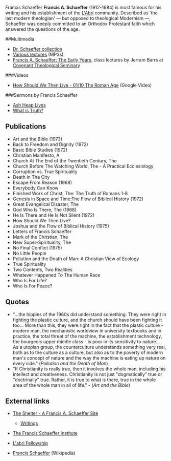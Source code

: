 Francis Schaeffer
**Francis A. Schaeffer** (1912-1984) is most famous for his writing
and his establishment of the [L'Abri](L'Abri "L'Abri") community.
Described as 'the last modern theologian' — but opposed to
theological Modernism —, Schaeffer was deeply committed to an
Orthodox Protestant faith which answered the questions of the age.

##Multimedia

-   [Dr. Schaeffer collection](http://www.labri-ideas-library.org/lecture-list.asp?s=5)
-   [Various lectures](http://theschaefferfoundation.net/mp3_lectures_francis_a_schaeffer_foundation.php)
    (MP3s)
-   [Francis A. Schaeffer: The Early Years](http://worldwide-classroom.com/courses/info/cc578/),
    class lectures by Jerram Barrs at
    [Covenant Theological Seminary](Covenant_Theological_Seminary "Covenant Theological Seminary")

###Videos

-   [How Should We Then Live - 01/10 The Roman Age](http://video.google.com/videoplay?docid=-1998035952933796581&q=francis+schaeffer)
    (Google Video)

###Sermons by Francis Schaeffer

-   [Ash Heap Lives](http://www.sermonindex.net/modules/mydownloads/visit.php?lid=4131)
-   [What is Truth?](http://www.sermonindex.net/modules/mydownloads/visit.php?lid=4232)

## Publications

-   Art and the Bible (1973)
-   Back to Freedom and Dignity (1972)
-   Basic Bible Studies (1972)
-   Christian Manifesto, A
-   Church At The End of the Twentieth Century, The
-   Church Before The Watching World, The - A Practical
    Ecclesiology
-   Corruption vs. True Spirituality
-   Death In The City
-   Escape From Reason (1968)
-   Everybody Can Know
-   Finished Work of Christ, The: The Truth of Romans 1-8
-   Genesis in Space and Time:The Flow of Biblical History (1972)
-   Great Evangelical Disaster, The
-   God Who Is There, The (1968)
-   He Is There and He Is Not Silent (1972)
-   How Should We Then Live?
-   Joshua and the Flow of Biblical History (1975)
-   Letters of Francis Schaeffer
-   Mark of the Christian, The
-   New Super-Spirituality, The
-   No Final Conflict (1975)
-   No Little People
-   Pollution and the Death of Man: A Christian View of Ecology
-   True Spirituality
-   Two Contents, Two Realities
-   Whatever Happened To The Human Race
-   Who Is For Life?
-   Who Is For Peace?

## Quotes

-   "...the hippies of the 1960s did understand something. They
    were right in fighting the plastic culture, and the church should
    have been fighting it too... More than this, they were right in the
    fact that the plastic culture - modern man, the mechanistic
    worldview in university textbooks and in practice, the total threat
    of the machine, the establishment technology, the bourgeois upper
    middle class - is poor in its sensitivity to nature... As a utopian
    group, the counterculture understands something very real, both as
    to the culture as a culture, but also as to the poverty of modern
    man's concept of nature and the way the machine is eating up nature
    on every side." (*Pollution and the Death of Man*)
-   "If Christianity is really true, then it involves the whole
    man, including his intellect and creativeness. Christianity is not
    just "dogmatically" true or "doctrinally" true. Rather, it is true
    to what is there, true in the whole area of the whole man in all of
    life." - (*Art and the Bible*)

## External links

-   [The Shelter - A Francis A. Schaeffer Site](http://www.rationalpi.com/theshelter/index.html)
    -   [Writings](http://www.rationalpi.com/theshelter/writings.html)

-   [The Francis Schaeffer Institute](http://www.covenantseminary.edu/apologetics/fsi.asp)
-   [L'abri Fellowship](http://www.labri.org)
-   [Francis Schaeffer](http://www.wikipedia.org/wiki/Francis_Schaeffer "wikipedia:Francis Schaeffer")
    (Wikipedia)



